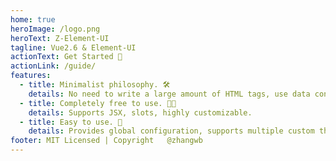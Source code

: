```yaml
---
home: true
heroImage: /logo.png
heroText: Z-Element-UI
tagline: Vue2.6 & Element-UI
actionText: Get Started 🎉
actionLink: /guide/
features:
  - title: Minimalist philosophy. 🛠️
    details: No need to write a large amount of HTML tags, use data configuration instead.
  - title: Completely free to use. 🐱‍🏍
    details: Supports JSX, slots, highly customizable.
  - title: Easy to use. 🎉
    details: Provides global configuration, supports multiple custom themes, and common custom directives...
footer: MIT Licensed | Copyright   @zhangwb
---
```




